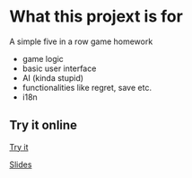 # What this projext is for

A simple five in a row game homework

- game logic
- basic user interface 
- AI (kinda stupid)
- functionalities like regret, save etc.
- i18n 

## Try it online 

[Try it](hiztr.cn/projects/gobangbang)

[Slides]()